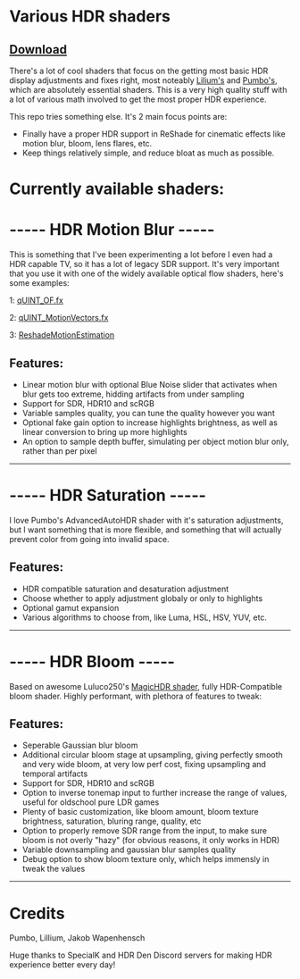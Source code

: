 # Various HDR shaders

## [Download]()

There's a lot of cool shaders that focus on the getting most basic HDR display adjustments and fixes right, most noteably [Lilium's](https://github.com/EndlesslyFlowering/ReShade_HDR_shaders) and [Pumbo's](https://github.com/Filoppi/PumboAutoHDR), which are absolutely essential shaders. This is a very high quality stuff with a lot of various math involved to get the most proper HDR experience.

This repo tries something else. It's 2 main focus points are:
- Finally have a proper HDR support in ReShade for cinematic effects like motion blur, bloom, lens flares, etc.
- Keep things relatively simple, and reduce bloat as much as possible.

# Currently available shaders:

# -----  HDR Motion Blur  -----

This is something that I've been experimenting a lot before I even had a HDR capable TV, so it has a lot of legacy SDR support. It's very important that you use it with one of the widely available optical flow shaders, here's some examples:

1: [qUINT_OF.fx](https://github.com/martymcmodding/ReShade-Optical-Flow/blob/main/Shaders/qUINT_of.fx)

2: [qUINT_MotionVectors.fx](https://gist.github.com/martymcmodding/69c775f844124ec2c71c37541801c053)

3: [ReshadeMotionEstimation](https://github.com/JakobPCoder/ReshadeMotionEstimation)

## Features:
- Linear motion blur with optional Blue Noise slider that activates when blur gets too extreme, hidding artifacts from under sampling
- Support for SDR, HDR10 and scRGB
- Variable samples quality, you can tune the quality however you want
- Optional fake gain option to increase highlights brightness, as well as linear conversion to bring up more highlights
- An option to sample depth buffer, simulating per object motion blur only, rather than per pixel
----------

# -----  HDR Saturation  -----

I love Pumbo's AdvancedAutoHDR shader with it's saturation adjustments, but I want something that is more flexible, and something that will actually prevent color from going into invalid space.

## Features:
- HDR compatible saturation and desaturation adjustment
- Choose whether to apply adjustment globaly or only to highlights
- Optional gamut expansion
- Various algorithms to choose from, like Luma, HSL, HSV, YUV, etc.
----------

# -----  HDR Bloom  -----

Based on awesome Luluco250's [MagicHDR shader](https://github.com/luluco250/FXShaders/blob/master/Shaders/MagicHDR.fx), fully HDR-Compatible bloom shader.
Highly performant, with plethora of features to tweak:

## Features:
- Seperable Gaussian blur bloom
- Additional circular bloom stage at upsampling, giving perfectly smooth and very wide bloom, at very low perf cost, fixing upsampling and temporal artifacts
- Support for SDR, HDR10 and scRGB
- Option to inverse tonemap input to further increase the range of values, useful for oldschool pure LDR games
- Plenty of basic customization, like bloom amount, bloom texture brightness, saturation, bluring range, quality, etc
- Option to properly remove SDR range from the input, to make sure bloom is not overly "hazy" (for obvious reasons, it only works in HDR)
- Variable downsampling and gaussian blur samples quality
- Debug option to show bloom texture only, which helps immensly in tweak the values
----------

# Credits

Pumbo, Lillium, Jakob Wapenhensch

Huge thanks to SpecialK and HDR Den Discord servers for making HDR experience better every day!

